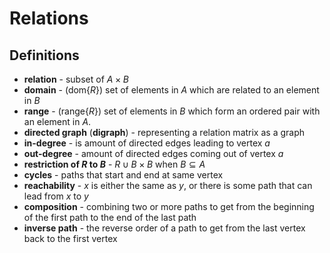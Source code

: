 # Relations

## Definitions

* **relation** - subset of $A \times B$
* **domain** - ($\text{dom}\{R\}$) set of elements in $A$ which are related to an element in $B$
* **range** - ($\text{range}\{R\}$) set of elements in $B$ which form an ordered pair with an element in $A$.
* **directed graph** (**digraph**) - representing a relation matrix as a graph
* **in-degree** - is amount of directed edges leading to vertex $a$
* **out-degree** - amount of directed edges coming out of vertex $a$
* **restriction of $R$ to $B$** - $R \cup B \times B$ when $B \subseteq A$
* **cycles** - paths that start and end at same vertex
* **reachability** - $x$ is either the same as $y$, or there is some path that can lead from $x$ to $y$
* **composition** - combining two or more paths to get from the beginning of the first path to the end of the last path
* **inverse path** - the reverse order of a path to get from the last vertex back to the first vertex